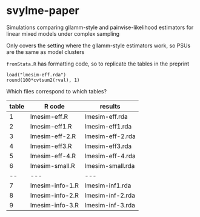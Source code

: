 # svylme-paper
Simulations comparing gllamm-style and pairwise-likelihood estimators for linear mixed models under complex sampling

Only covers the setting where the gllamm-style estimators work, so PSUs are the same as model clusters

`fromStata.R` has formatting code, so to replicate the tables in the preprint
```
load("lmesim-eff.rda")
round(100*cvtsum2(rval), 1)
```

Which files correspond to which tables?

| table | R code | results |
|--|--|--|
| 1 | lmesim-eff.R | lmesim-eff.rda|
| 2 | lmesim-eff1.R | lmesim-eff1.rda|
| 3 | lmesim-eff-2.R | lmesim-eff-2.rda|
| 4 | lmesim-eff3.R | lmesim-eff3.rda|
| 5 | lmesim-eff-4.R | lmesim-eff-4.rda|
| 6 | lmesim-small.R | lmesim-small.rda|
| -- | --- | --- |
|7 | lmesim-info-1.R | lmesim-inf1.rda|
|8 | lmesim-info-2.R | lmesim-inf-2.rda|
|9 | lmesim-info-3.R | lmesim-inf-3.rda|



